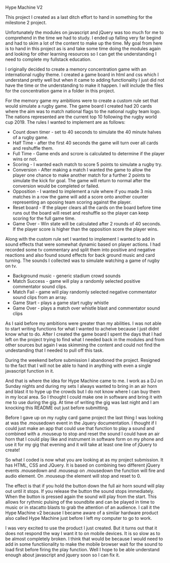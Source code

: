 Hype Machine V2

This project I created as a last ditch effort to hand in something for the milestone 2 project.

Unfortunately the modules on javascript and jQuery was too much for me to comprehend in the time we had to study. I ended up falling very far begind and had
to skim a lot of the content to make up the time. My goal from here is to hand in this project as is and take some time doing the modules again and 
looking for other learning resources so I can get the understanding I need to complete my fullstack education.

I originally decided to create a memory concentration game with an international rugby theme. I created a game board in html and css which I understand 
pretty well but when it came to adding functionality I just did not have the time or the understanding to make it happen. I will include the files for 
the concentration game in a folder in this project. 

For the memory game my ambitions were to create a custom rule set that would simulate a rugby game. The game board I created had 20 cards where the aim 
was to match national flags to the national rugby team logo. The nations represented are the current top 10 following the rugby world cup 2019.
The rules I wanted to implement are as follows:

* Count down timer - set to 40 seconds to simulate the 40 minute halves of a rugby game.
* Half Time - after the first 40 seconds the game will turn over all cards and reshuffle them.
* Full Time - Game ends and scrore is calculated to determine if the player wins or not.
* Scoring - I wanted each match to score 5 points to simulate a rugby try. 
* Conversion - After making a match I wanted the game to allow the player one chance to make another match for a further 2 points to simulate the kick for goal.
  The game will return to normal after the conversion would be completed or failed.
* Opposition - I wanted to implement a rule where if you made 3 mis matches in a row the game will add a score onto another counter representing an oposing team
  scoring against the player.
* Reset board - If the player clears all the cards on the board before time runs out the board will reset and reshuffle so the player can keep scoring for the full game time.
* Game Over - Win state will be calculated after 2 rounds of 40 seconds. If the player score is higher than the opposition score the player wins. 

Along with the custom rule set I wanted to implement I wanted to add in sound effects that were somewhat dynamic based on player actions. I had recorded some tv commentary
and split them into positive and negative reactions and also found sound effects for back ground music and card turning. The sounds I collected was to simulate watching
a game of rugby on tv.

* Background music - generic stadium crowd sounds
* Match Success - game will play a randomly selected positive commentator sound clips.
* Match Fail - game will play randomly selected negative commentator sound clips from an array.
* Game Start - plays a game start rugby whistle 
* Game Over - plays a match over whistle blast and commentator sound clips

As I said before my ambitions were greater than my abilities. I was not able to start writing functions for what I wanted to acheive because I just didnt know what to do.
After I created the game board I spent the days that I had left on the project trying to find what I needed back in the modules and from other sources but again 
I was skimming the content and could not find the undestanding that I needed to pull off this task.

During the weekend before submission I abandoned the project. Resigned to the fact that I will not be able to hand in anything with even a single javascript function in it.


And that is where the idea for Hype Machine came to me. I work as a DJ on Sunday nights and during my sets I always wanted to bring in an air horn and blast it to hype up the
crowds but I do not know where I can buy them in my local area. So I thought I could make one in software and bring it with me to use during the gig. At time of writing 
the gig was last night and I am knocking this README out just before submitting.

Before I gave up on my rugby card game project the last thing I was looking at was the .mousedown event in the Jquery documentation. I thought if I could just make an app
that could use that function to play a sound and combined with a .mouseup to stop and reset the sound I could have an air horn that I could play like and instrument 
in software form on my phone and use it for my gig that evening and it will take at least one line of jQuery to create!

So what I coded is now what you are looking at as my project submission. It has HTML, CSS and JQuery. It is based on combining two different jQuery events .mousedown and .mouseup
on .mousedown the function will fire and audio element. On .mouseup the element will stop and reset to 0.

The effect is that if you hold the button down the full air horn sound will play out until it stops. If you release the button the sound stops immediately. When the button is 
pressed again the sound will play from the start. This allows for rythmic pulsing of the soundbite and can be played in time to music or in stacatto blasts to grab the attention
of an audience. I call it the Hype Machine v2 because I became aware of a similar hardware product also called Hype Machine just before I left my computer to go to work.

I was very excited to use the product I just created. But it turns out that it does not respond the way I want it to on mobile devices. It is so slow as to be almost completely
broken. I think that would be because I would need to add in some functiionality to make the mobile browser wait for the sound to load first before firing the play function.
Well I hope to be able understand enough about javascript and jquery soon so I can fix it.